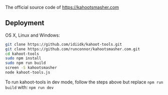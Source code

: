 The official source code of https://kahootsmasher.com

## Deployment

OS X, Linux and Windows:

```sh
git clone https://github.com/idiidk/kahoot-tools.git
git clone https://github.com/runconnor/kahootsmasher.com.git
cd kahoot-tools
sudo npm install
sudo npm run build
screen -S kahootsmasher
node kahoot-tools.js
```

To run kahoot-tools in dev mode, follow the steps above but replace ```npm run build``` with: ```npm run dev```
